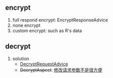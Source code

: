 ## encrypt

1. full respond encrypt: EncryptResponseAdvice
2. none encrypt
3. custom encrypt: such as R's data

## decrypt

1. solution
    - [DecryptRequestAdvice](https://www.cnblogs.com/sansui/p/16824424.html)
    - ~~DecryptAspect~~: [修改请求参数不是很方便](https://blog.csdn.net/t194978/article/details/122993515)